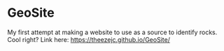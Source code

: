 # GeoSite
My first attempt at making a website to use as a source to identify rocks. Cool right?
Link here: https://theezejc.github.io/GeoSite/
